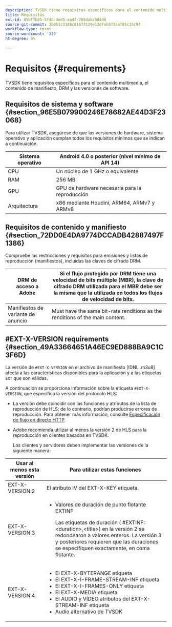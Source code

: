 ```yaml
---
description: TVSDK tiene requisitos específicos para el contenido multimedia, el contenido de manifiesto, DRM y las versiones de software.
title: Requisitos
exl-id: 85bf7b85-5f4b-4ed5-aa4f-765dabc5d4d8
source-git-commit: 3b051c3188c81673129e12dfeb573aaf85c15c97
workflow-type: tm+mt
source-wordcount: '310'
ht-degree: 0%

---
```


# Requisitos {#requirements}

TVSDK tiene requisitos específicos para el contenido multimedia, el contenido de manifiesto, DRM y las versiones de software.

## Requisitos de sistema y software {#section_96E5B079900246E78682AE44D3F23068}

Para utilizar TVSDK, asegúrese de que las versiones de hardware, sistema operativo y aplicación cumplan todos los requisitos mínimos que se indican a continuación.

| Sistema operativo | Android 4.0 o posterior (nivel mínimo de API 14) |
|---|---|
| CPU | Un núcleo de 1 GHz o equivalente |
| RAM | 256 MB |
| GPU | GPU de hardware necesaria para la reproducción |
| Arquitectura | x86 mediante Houdini, ARM64, ARMv7 y ARMv8 |

## Requisitos de contenido y manifiesto {#section_72DD0E4DA9774DCCADB42887497F1386}

Compruebe las restricciones y requisitos para emisiones y listas de reproducción (manifiestos), incluidas las claves de cifrado DRM.

| DRM de acceso a Adobe | Si el flujo protegido por DRM tiene una velocidad de bits múltiple (MBR), la clave de cifrado DRM utilizada para el MBR debe ser la misma que la utilizada en todos los flujos de velocidad de bits. |
|---|---|
| Manifiestos de variante de anuncio | Must have the same bit-rate renditions as the renditions of the main content. |

## #EXT-X-VERSION requirements {#section_49A33664651A46EC9ED888BA9C1C3F6D}

La versión de `#EXT-X-VERSION` en el archivo de manifiesto [!DNL .m3u8] afecta a las características disponibles para la aplicación y a las etiquetas `EXT` que son válidas.

A continuación se proporciona información sobre la etiqueta `#EXT-X-VERSION`, que especifica la versión del protocolo HLS:

* La versión debe coincidir con las funciones y atributos de la lista de reproducción de HLS; de lo contrario, podrían producirse errores de reproducción. Para obtener más información, consulte [Especificación de flujo en directo HTTP](https://datatracker.ietf.org/doc/draft-pantos-http-live-streaming/?include_text=1).
* Adobe recomienda utilizar al menos la versión 2 de HLS para la reproducción en clientes basados en TVSDK.

   Los clientes y servidores deben implementar las versiones de la siguiente manera:

<table frame="all" colsep="1" rowsep="1" id="table_62EB98EDD9DE49EC84CB1C7D59BC40E6"> 
 <thead> 
  <tr rowsep="1"> 
   <th colname="1" class="entry"> Usar al menos esta versión </th> 
   <th colname="2" class="entry"> Para utilizar estas funciones </th> 
  </tr> 
 </thead>
 <tbody> 
  <tr rowsep="1"> 
   <td colname="1"> <span class="codeph"> EXT-X-VERSION:2 </span> </td> 
   <td colname="2"> El atributo IV del <span class="codeph"> EXT-X-KEY </span> etiqueta. </td> 
  </tr> 
  <tr rowsep="1"> 
   <td colname="1"> <span class="codeph"> EXT-X-VERSION:3 </span> </td> 
   <td colname="2"> 
    <ul id="ul_C9500D3F934848639C204BF248F139FF"> 
     <li id="li_535A7E3FABCB46FE872A7EA5DE2A1784">Valores de duración de punto flotante <span class="codeph"> EXTINF </span> <p>Las etiquetas de duración ( <span class="codeph"> #EXTINF: </span>&lt;duration&gt;,&lt;title&gt;) en la versión 2 se redondearon a valores enteros. La versión 3 y posteriores requieren que las duraciones se especifiquen exactamente, en coma flotante. </p> </li> 
    </ul> </td> 
  </tr> 
  <tr rowsep="0"> 
   <td colname="1"> <span class="codeph"> EXT-X-VERSION:4 </span> </td> 
   <td colname="2"> 
    <ul id="ul_3355A6CBBE2141DDB92660BB4B604D70"> 
     <li id="li_5E73D41AF6DC4CEE88D6C029FFCFC350">El <span class="codeph"> EXT-X-BYTERANGE </span> etiqueta </li> 
     <li id="li_BF5141F516F749E5890860D487EB5287">El <span class="codeph"> EXT-X-I-FRAME-STREAM-INF </span> etiqueta </li> 
     <li id="li_E0D399A13812499B94107CDE62998EE9">El <span class="codeph"> EXT-X-I-FRAMES-ONLY </span> etiqueta </li> 
     <li id="li_A7783AFF99854EFBBAECD2967E4CBF2B">El <span class="codeph"> EXT-X-MEDIA </span> etiqueta </li> 
     <li id="li_15AE652F33C1454AA90DDC65E7D6C2FD">El <span class="codeph"> AUDIO </span> y <span class="codeph"> VÍDEO </span> atributos del <span class="codeph"> EXT-X-STREAM-INF </span> etiqueta </li> 
     <li id="li_DB2A7847D5884F6E91FD9E78101FBCA5">Audio alternativo de TVSDK </li> 
    </ul> </td> 
  </tr> 
 </tbody> 
</table>

